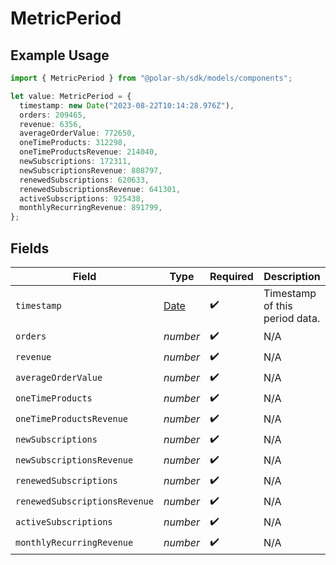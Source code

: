 # MetricPeriod

## Example Usage

```typescript
import { MetricPeriod } from "@polar-sh/sdk/models/components";

let value: MetricPeriod = {
  timestamp: new Date("2023-08-22T10:14:28.976Z"),
  orders: 209465,
  revenue: 6356,
  averageOrderValue: 772650,
  oneTimeProducts: 312298,
  oneTimeProductsRevenue: 214040,
  newSubscriptions: 172311,
  newSubscriptionsRevenue: 808797,
  renewedSubscriptions: 620633,
  renewedSubscriptionsRevenue: 641301,
  activeSubscriptions: 925438,
  monthlyRecurringRevenue: 891799,
};
```

## Fields

| Field                                                                                         | Type                                                                                          | Required                                                                                      | Description                                                                                   |
| --------------------------------------------------------------------------------------------- | --------------------------------------------------------------------------------------------- | --------------------------------------------------------------------------------------------- | --------------------------------------------------------------------------------------------- |
| `timestamp`                                                                                   | [Date](https://developer.mozilla.org/en-US/docs/Web/JavaScript/Reference/Global_Objects/Date) | :heavy_check_mark:                                                                            | Timestamp of this period data.                                                                |
| `orders`                                                                                      | *number*                                                                                      | :heavy_check_mark:                                                                            | N/A                                                                                           |
| `revenue`                                                                                     | *number*                                                                                      | :heavy_check_mark:                                                                            | N/A                                                                                           |
| `averageOrderValue`                                                                           | *number*                                                                                      | :heavy_check_mark:                                                                            | N/A                                                                                           |
| `oneTimeProducts`                                                                             | *number*                                                                                      | :heavy_check_mark:                                                                            | N/A                                                                                           |
| `oneTimeProductsRevenue`                                                                      | *number*                                                                                      | :heavy_check_mark:                                                                            | N/A                                                                                           |
| `newSubscriptions`                                                                            | *number*                                                                                      | :heavy_check_mark:                                                                            | N/A                                                                                           |
| `newSubscriptionsRevenue`                                                                     | *number*                                                                                      | :heavy_check_mark:                                                                            | N/A                                                                                           |
| `renewedSubscriptions`                                                                        | *number*                                                                                      | :heavy_check_mark:                                                                            | N/A                                                                                           |
| `renewedSubscriptionsRevenue`                                                                 | *number*                                                                                      | :heavy_check_mark:                                                                            | N/A                                                                                           |
| `activeSubscriptions`                                                                         | *number*                                                                                      | :heavy_check_mark:                                                                            | N/A                                                                                           |
| `monthlyRecurringRevenue`                                                                     | *number*                                                                                      | :heavy_check_mark:                                                                            | N/A                                                                                           |